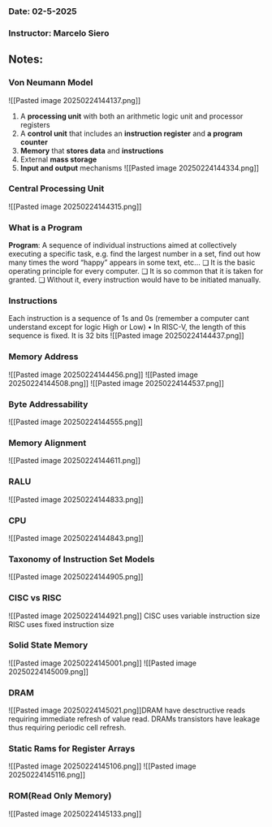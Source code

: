 ### Date: 02-5-2025
### Instructor: Marcelo Siero


## Notes:
### Von Neumann Model
![[Pasted image 20250224144137.png]]
1. A **processing unit** with both an arithmetic logic unit and processor registers
2. A **control unit** that includes an **instruction register** and **a program counter**
3. **Memory** that **stores data** and **instructions**
4. External **mass storage**
5. **Input and output** mechanisms
![[Pasted image 20250224144334.png]]
### Central Processing Unit
![[Pasted image 20250224144315.png]]

### What is a Program
**Program**: A sequence of individual instructions aimed at
collectively executing a specific task, e.g. find the largest
number in a set, find out how many times the word “happy”
appears in some text, etc...
❑ It is the basic operating principle for every computer.
❑ It is so common that it is taken for granted.
❑ Without it, every instruction would have to be initiated manually.


### Instructions
Each instruction is a sequence of 1s and 0s (remember a computer cant understand
except for logic High or Low)
• In RISC-V, the length of this sequence is fixed. It is 32 bits
![[Pasted image 20250224144437.png]]

### Memory Address
![[Pasted image 20250224144456.png]]
![[Pasted image 20250224144508.png]]
![[Pasted image 20250224144537.png]]

### Byte Addressability
![[Pasted image 20250224144555.png]]

### Memory Alignment
![[Pasted image 20250224144611.png]]

### RALU
![[Pasted image 20250224144833.png]]

### CPU
![[Pasted image 20250224144843.png]]


### Taxonomy of Instruction Set Models
![[Pasted image 20250224144905.png]]

### CISC vs RISC
![[Pasted image 20250224144921.png]]
CISC uses variable instruction size
RISC uses fixed instruction size

### Solid State Memory
![[Pasted image 20250224145001.png]]
![[Pasted image 20250224145009.png]]

### DRAM
![[Pasted image 20250224145021.png]]DRAM have desctructive reads requiring immediate refresh of value read.
DRAMs transistors have leakage thus requiring periodic cell refresh.

### Static Rams for Register Arrays
![[Pasted image 20250224145106.png]]
![[Pasted image 20250224145116.png]]

### ROM(Read Only Memory)
![[Pasted image 20250224145133.png]]